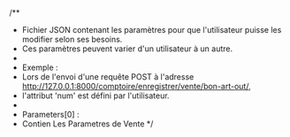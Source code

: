 /**
 * Fichier JSON contenant les paramètres pour que l'utilisateur puisse les modifier selon ses besoins.
 * Ces paramètres peuvent varier d'un utilisateur à un autre.
 * 
 * Exemple :
 * Lors de l'envoi d'une requête POST à l'adresse http://127.0.0.1:8000/comptoire/enregistrer/vente/bon-art-out/,
 * l'attribut 'num' est défini par l'utilisateur.
 * 
 * Parameters[0] :
 * Contien Les Parametres de Vente
 */

